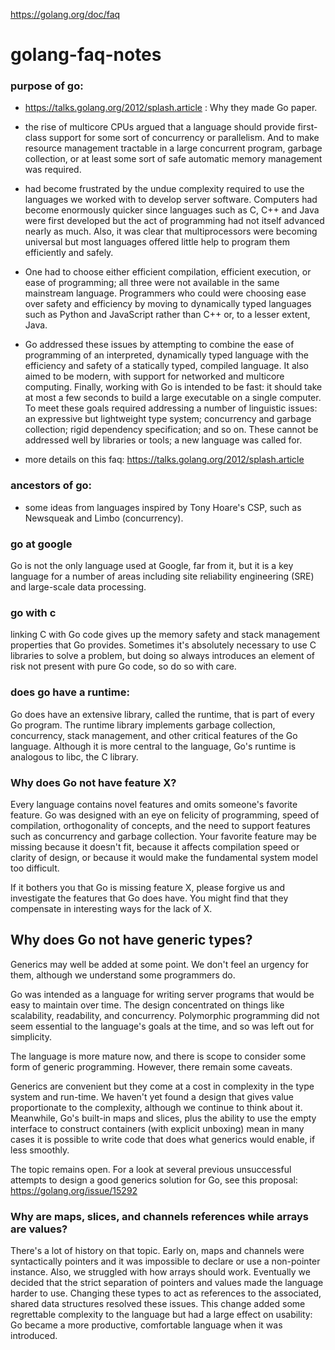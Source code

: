 https://golang.org/doc/faq

# golang-faq-notes

### purpose of go: 

- https://talks.golang.org/2012/splash.article : Why they made Go paper.

- the rise of multicore CPUs argued that a language should provide first-class support for some sort of concurrency or parallelism. And to make resource management tractable in a large concurrent program, garbage collection, or at least some sort of safe automatic memory management was required. 

- had become frustrated by the undue complexity required to use the languages we worked with to develop server software. Computers had become enormously quicker since languages such as C, C++ and Java were first developed but the act of programming had not itself advanced nearly as much. Also, it was clear that multiprocessors were becoming universal but most languages offered little help to program them efficiently and safely. 

-  One had to choose either efficient compilation, efficient execution, or ease of programming; all three were not available in the same mainstream language. Programmers who could were choosing ease over safety and efficiency by moving to dynamically typed languages such as Python and JavaScript rather than C++ or, to a lesser extent, Java.

- Go addressed these issues by attempting to combine the ease of programming of an interpreted, dynamically typed language with the efficiency and safety of a statically typed, compiled language. It also aimed to be modern, with support for networked and multicore computing. Finally, working with Go is intended to be fast: it should take at most a few seconds to build a large executable on a single computer. To meet these goals required addressing a number of linguistic issues: an expressive but lightweight type system; concurrency and garbage collection; rigid dependency specification; and so on. These cannot be addressed well by libraries or tools; a new language was called for. 

- more details on this faq: https://talks.golang.org/2012/splash.article

### ancestors of go: 

- some ideas from languages inspired by Tony Hoare's CSP, such as Newsqueak and Limbo (concurrency).

### go at google

Go is not the only language used at Google, far from it, but it is a key language for a number of areas including site reliability engineering (SRE) and large-scale data processing. 

### go with c

linking C with Go code gives up the memory safety and stack management properties that Go provides. Sometimes it's absolutely necessary to use C libraries to solve a problem, but doing so always introduces an element of risk not present with pure Go code, so do so with care.

### does go have a runtime: 

Go does have an extensive library, called the runtime, that is part of every Go program. The runtime library implements garbage collection, concurrency, stack management, and other critical features of the Go language. Although it is more central to the language, Go's runtime is analogous to libc, the C library. 

### Why does Go not have feature X?

Every language contains novel features and omits someone's favorite feature. Go was designed with an eye on felicity of programming, speed of compilation, orthogonality of concepts, and the need to support features such as concurrency and garbage collection. Your favorite feature may be missing because it doesn't fit, because it affects compilation speed or clarity of design, or because it would make the fundamental system model too difficult.

If it bothers you that Go is missing feature X, please forgive us and investigate the features that Go does have. You might find that they compensate in interesting ways for the lack of X. 

 ## Why does Go not have generic types?

Generics may well be added at some point. We don't feel an urgency for them, although we understand some programmers do.

Go was intended as a language for writing server programs that would be easy to maintain over time. The design concentrated on things like scalability, readability, and concurrency. Polymorphic programming did not seem essential to the language's goals at the time, and so was left out for simplicity.

The language is more mature now, and there is scope to consider some form of generic programming. However, there remain some caveats.

Generics are convenient but they come at a cost in complexity in the type system and run-time. We haven't yet found a design that gives value proportionate to the complexity, although we continue to think about it. Meanwhile, Go's built-in maps and slices, plus the ability to use the empty interface to construct containers (with explicit unboxing) mean in many cases it is possible to write code that does what generics would enable, if less smoothly.

The topic remains open. For a look at several previous unsuccessful attempts to design a good generics solution for Go, see this proposal: https://golang.org/issue/15292


### Why are maps, slices, and channels references while arrays are values?

There's a lot of history on that topic. Early on, maps and channels were syntactically pointers and it was impossible to declare or use a non-pointer instance. Also, we struggled with how arrays should work. Eventually we decided that the strict separation of pointers and values made the language harder to use. Changing these types to act as references to the associated, shared data structures resolved these issues. This change added some regrettable complexity to the language but had a large effect on usability: Go became a more productive, comfortable language when it was introduced. 


